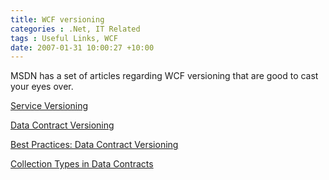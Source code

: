 ```yaml
---
title: WCF versioning
categories : .Net, IT Related
tags : Useful Links, WCF
date: 2007-01-31 10:00:27 +10:00
---
```


MSDN has a set of articles regarding WCF versioning that are good to cast your eyes over.

[Service Versioning][0]

[Data Contract Versioning][1]

[Best Practices: Data Contract Versioning][2]

[Collection Types in Data Contracts][3]

[0]: http://msdn2.microsoft.com/en-us/library/ms731060.aspx
[1]: http://msdn2.microsoft.com/en-us/library/ms731138.aspx
[2]: http://msdn2.microsoft.com/en-us/library/ms733832.aspx
[3]: http://msdn2.microsoft.com/en-us/library/aa347850.aspx
